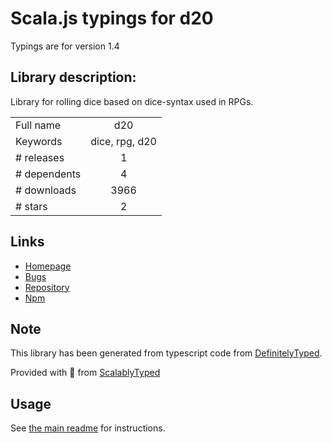 
# Scala.js typings for d20

Typings are for version 1.4

## Library description:
Library for rolling dice based on dice-syntax used in RPGs.

|                    |                 |
| ------------------ | :-------------: |
| Full name          | d20 |
| Keywords           | dice, rpg, d20 |
| # releases         | 1 |
| # dependents       | 4 |
| # downloads        | 3966 |
| # stars            | 2 |

## Links
- [Homepage](https://github.com/michaelenger/d20.js#readme)
- [Bugs](https://github.com/michaelenger/d20.js/issues)
- [Repository](https://github.com/michaelenger/d20.js)
- [Npm](https://www.npmjs.com/package/d20)
    


## Note
This library has been generated from typescript code from [DefinitelyTyped](https://definitelytyped.org).

Provided with :purple_heart: from [ScalablyTyped](https://github.com/oyvindberg/ScalablyTyped)

## Usage
See [the main readme](../../readme.md) for instructions.


